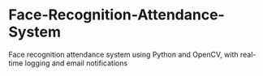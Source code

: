 # Face-Recognition-Attendance-System
Face recognition attendance system using Python and OpenCV, with real-time logging and email notifications
